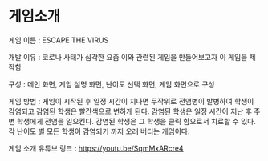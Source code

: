 # 게임소개

게임 이름 : ESCAPE THE VIRUS

개발 이유 : 코로나 사태가 심각한 요즘 이와 관련된      게임을 만들어보고자 이 게임을 제작함

구성 : 메인 화면, 게임 설명 화면, 난이도 선택 화면, 게임 화면으로 구성 

게임 방법 : 게임이 시작된 후 일정 시간이 지나면 무작위로 전염병이 발병하여 학생이 감염되고 감염된 학생은 빨간색으로 변하게 된다. 감염된 학생은 일정 시간이 지난 후 주변 학생에게 전염을 일으킨다. 감염된 학생은 그 학생을 클릭 함으로서 치료할 수 있다. 각 난이도 별 모든 학생이 감염되기 까지 오래 버티는 게임이다. 

게임 소개 유튜브 링크 : https://youtu.be/SqmMxARcre4
